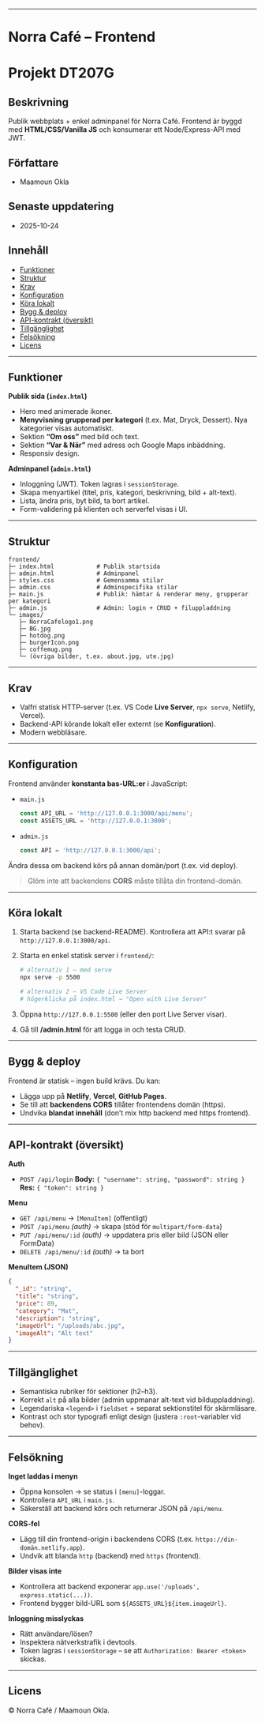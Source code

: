  
---

# Norra Café – Frontend
# Projekt DT207G

## Beskrivning
Publik webbplats + enkel adminpanel för Norra Café. Frontend är byggd med **HTML/CSS/Vanilla JS** och konsumerar ett Node/Express-API med JWT.

## Författare  
- Maamoun Okla  

## Senaste uppdatering  
- 2025-10-24  
 

 
## Innehåll

* [Funktioner](#funktioner)
* [Struktur](#struktur)
* [Krav](#krav)
* [Konfiguration](#konfiguration)
* [Köra lokalt](#köra-lokalt)
* [Bygg & deploy](#bygg--deploy)
* [API-kontrakt (översikt)](#api-kontrakt-översikt)
* [Tillgänglighet](#tillgänglighet)
* [Felsökning](#felsökning)
* [Licens](#licens)

---

## Funktioner

**Publik sida (`index.html`)**

* Hero med animerade ikoner.
* **Menyvisning grupperad per kategori** (t.ex. Mat, Dryck, Dessert). Nya kategorier visas automatiskt.
* Sektion **“Om oss”** med bild och text.
* Sektion **“Var & När”** med adress och Google Maps inbäddning.
* Responsiv design.

**Adminpanel (`admin.html`)**

* Inloggning (JWT). Token lagras i `sessionStorage`.
* Skapa menyartikel (titel, pris, kategori, beskrivning, bild + alt-text).
* Lista, ändra pris, byt bild, ta bort artikel.
* Form-validering på klienten och serverfel visas i UI.

---

## Struktur

```text
frontend/
├─ index.html            # Publik startsida
├─ admin.html            # Adminpanel
├─ styles.css            # Gemensamma stilar
├─ admin.css             # Adminspecifika stilar
├─ main.js               # Publik: hämtar & renderar meny, grupperar per kategori
├─ admin.js              # Admin: login + CRUD + filuppladdning
└─ images/
   ├─ NorraCafelogo1.png
   ├─ BG.jpg
   ├─ hotdog.png
   ├─ burgerIcon.png
   ├─ coffemug.png
   └─ (övriga bilder, t.ex. about.jpg, ute.jpg)
```

---

## Krav

* Valfri statisk HTTP-server (t.ex. VS Code **Live Server**, `npx serve`, Netlify, Vercel).
* Backend-API körande lokalt eller externt (se **Konfiguration**).
* Modern webbläsare.

---

## Konfiguration

Frontend använder **konstanta bas-URL:er** i JavaScript:

* `main.js`

  ```js
  const API_URL = 'http://127.0.0.1:3000/api/menu';
  const ASSETS_URL = 'http://127.0.0.1:3000';
  ```
* `admin.js`

  ```js
  const API = 'http://127.0.0.1:3000/api';
  ```

Ändra dessa om backend körs på annan domän/port (t.ex. vid deploy).

> Glöm inte att backendens **CORS** måste tillåta din frontend-domän.

---

## Köra lokalt

1. Starta backend (se backend-README). Kontrollera att API:t svarar på `http://127.0.0.1:3000/api`.
2. Starta en enkel statisk server i `frontend/`:

   ```bash
   # alternativ 1 – med serve
   npx serve -p 5500

   # alternativ 2 – VS Code Live Server
   # högerklicka på index.html → "Open with Live Server"
   ```
3. Öppna `http://127.0.0.1:5500` (eller den port Live Server visar).
4. Gå till **/admin.html** för att logga in och testa CRUD.

---

## Bygg & deploy

Frontend är statisk – ingen build krävs. Du kan:

* Lägga upp på **Netlify**, **Vercel**, **GitHub Pages**.
* Se till att **backendens CORS** tillåter frontendens domän (https).
* Undvika **blandat innehåll** (don’t mix http backend med https frontend).

---

## API-kontrakt (översikt)

**Auth**

* `POST /api/login`
  **Body:** `{ "username": string, "password": string }`
  **Res:** `{ "token": string }`

**Menu**

* `GET /api/menu` → `[MenuItem]` (offentligt)
* `POST /api/menu` *(auth)* → skapa (stöd för `multipart/form-data`)
* `PUT /api/menu/:id` *(auth)* → uppdatera pris eller bild (JSON eller FormData)
* `DELETE /api/menu/:id` *(auth)* → ta bort

**MenuItem (JSON)**

```json
{
  "_id": "string",
  "title": "string",
  "price": 89,
  "category": "Mat",
  "description": "string",
  "imageUrl": "/uploads/abc.jpg",
  "imageAlt": "Alt text"
}
```

---

## Tillgänglighet

* Semantiska rubriker för sektioner (h2–h3).
* Korrekt `alt` på alla bilder (admin uppmanar alt-text vid bilduppladdning).
* Legendariska `<legend>` i `fieldset` + separat sektionstitel för skärmläsare.
* Kontrast och stor typografi enligt design (justera `:root`-variabler vid behov).

---

## Felsökning

**Inget laddas i menyn**

* Öppna konsolen → se status i `[menu]`-loggar.
* Kontrollera `API_URL` i `main.js`.
* Säkerställ att backend körs och returnerar JSON på `/api/menu`.

**CORS-fel**

* Lägg till din frontend-origin i backendens CORS (t.ex. `https://din-domän.netlify.app`).
* Undvik att blanda `http` (backend) med `https` (frontend).

**Bilder visas inte**

* Kontrollera att backend exponerar `app.use('/uploads', express.static(...))`.
* Frontend bygger bild-URL som `${ASSETS_URL}${item.imageUrl}`.

**Inloggning misslyckas**

* Rätt användare/lösen?
* Inspektera nätverkstrafik i devtools.
* Token lagras i `sessionStorage` – se att `Authorization: Bearer <token>` skickas.

---

## Licens

 
© Norra Café / Maamoun Okla.
